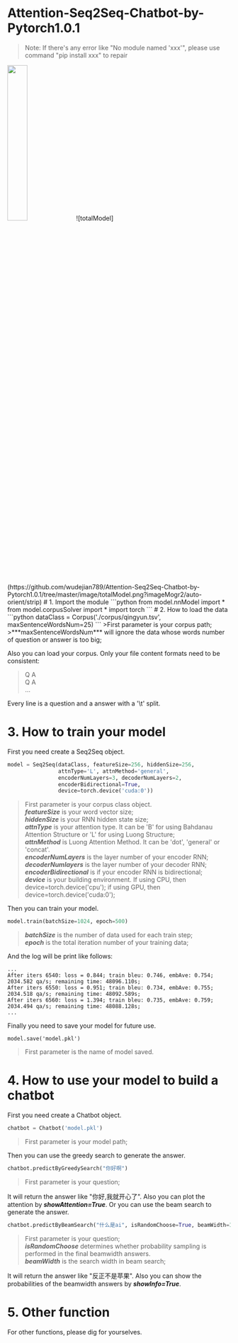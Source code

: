 Attention-Seq2Seq-Chatbot-by-Pytorch1.0.1
===
>Note: If there's any error like "No module named 'xxx'", please use command "pip install xxx" to repair

<img src="https://github.com/wudejian789/Attention-Seq2Seq-Chatbot-by-Pytorch1.0.1/tree/master/image/totalModel.png" width = 30% height = 30% />
![totalModel](https://github.com/wudejian789/Attention-Seq2Seq-Chatbot-by-Pytorch1.0.1/tree/master/image/totalModel.png?imageMogr2/auto-orient/strip)
# 1. Import the module
```python
from model.nnModel import *
from model.corpusSolver import *
import torch
```
# 2. How to load the data
```python
dataClass = Corpus('./corpus/qingyun.tsv', maxSentenceWordsNum=25)
```
>First parameter is your corpus path;  
>***maxSentenceWordsNum*** will ignore the data whose words number of question or answer is too big;  

Also you can load your corpus. Only your file content formats need to be consistent:
>Q  A  
>Q  A  
>...

Every line is a question and a answer with a '\t' split.
# 3. How to train your model
First you need create a Seq2Seq object.
```python
model = Seq2Seq(dataClass, featureSize=256, hiddenSize=256, 
                attnType='L', attnMethod='general', 
                encoderNumLayers=3, decoderNumLayers=2, 
                encoderBidirectional=True, 
                device=torch.device('cuda:0'))
```
>First parameter is your corpus class object.  
>***featureSize*** is your word vector size;  
>***hiddenSize*** is your RNN hidden state size;  
>***attnType*** is your attention type. It can be 'B' for using Bahdanau Attention Structure or 'L' for using Luong Structure;  
> ***attnMethod*** is Luong Attention Method. It can be 'dot', 'general' or 'concat'.  
>***encoderNumLayers*** is the layer number of your encoder RNN;  
>***decoderNumlayers*** is the layer number of your decoder RNN;  
>***encoderBidirectional*** is if your encoder RNN is bidirectional;  
>***device*** is your building environment. If using CPU, then device=torch.device('cpu'); if using GPU, then device=torch.device('cuda:0');  

Then you can train your model.
```python
model.train(batchSize=1024, epoch=500)
```
>***batchSize*** is the number of data used for each train step;  
>***epoch*** is the total iteration number of your training data;  

And the log will be print like follows:
```
...
After iters 6540: loss = 0.844; train bleu: 0.746, embAve: 0.754; 2034.582 qa/s; remaining time: 48096.110s;
After iters 6550: loss = 0.951; train bleu: 0.734, embAve: 0.755; 2034.518 qa/s; remaining time: 48092.589s;
After iters 6560: loss = 1.394; train bleu: 0.735, embAve: 0.759; 2034.494 qa/s; remaining time: 48088.128s;
...
```
Finally you need to save your model for future use.
```
model.save('model.pkl')
```
>First parameter is the name of model saved.  
# 4. How to use your model to build a chatbot
First you need create a Chatbot object.
```python
chatbot = Chatbot('model.pkl')
```
>First parameter is your model path;  

Then you can use the greedy search to generate the answer.
```python
chatbot.predictByGreedySearch("你好啊")
```
>First parameter is your question;  

It will return the answer like "你好,我就开心了". Also you can plot the attention by ***showAttention=True***.
Or you can use the beam search to generate the answer.
```python
chatbot.predictByBeamSearch("什么是ai", isRandomChoose=True, beamWidth=10)
```
>First parameter is your question;  
>***isRandomChoose*** determines whether probability sampling is performed in the final beamwidth answers.  
>***beamWidth*** is the search width in beam search;   

It will return the answer like "反正不是苹果". Also you can show the probabilities of the beamwidth answers by ***showInfo=True***.
# 5. Other function
For other functions, please dig for yourselves.
